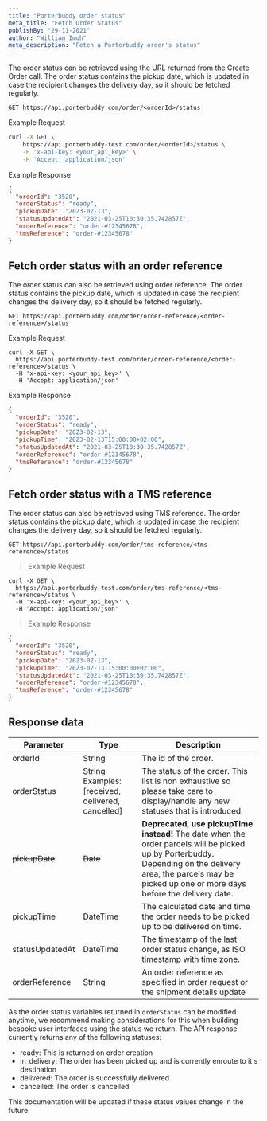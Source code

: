 ```yaml
---
title: "Porterbuddy order status"
meta_title: "Fetch Order Status"
publishBy: "29-11-2021"
author: "William Imoh"
meta_description: "Fetch a Porterbuddy order's status"
---
```


The order status can be retrieved using the URL returned from the Create Order call.
The order status contains the pickup date, which is updated in case the recipient changes the delivery day, so it should be fetched regularly.

```
GET https://api.porterbuddy.com/order/<orderId>/status
```

Example Request

```bash
curl -X GET \
    https://api.porterbuddy-test.com/order/<orderId>/status \
    -H 'x-api-key: <your_api_key>' \
    -H 'Accept: application/json'
```

Example Response

```json
{
  "orderId": "3520",
  "orderStatus": "ready",
  "pickupDate": "2023-02-13",
  "statusUpdatedAt": "2021-03-25T10:30:35.742857Z",
  "orderReference": "order-#12345678",
  "tmsReference": "order-#12345678"
}
```

## Fetch order status with an order reference

The order status can also be retrieved using order reference. The order status contains the pickup date, which is updated in case the recipient changes the delivery day, so it should be fetched regularly.

`GET https://api.porterbuddy.com/order/order-reference/<order-reference>/status`

Example Request

```shell
curl -X GET \
  https://api.porterbuddy-test.com/order/order-reference/<order-reference>/status \
  -H 'x-api-key: <your_api_key>' \
  -H 'Accept: application/json'
```

Example Response

```json
{
  "orderId": "3520",
  "orderStatus": "ready",
  "pickupDate": "2023-02-13",
  "pickupTime": "2023-02-13T15:00:00+02:00",
  "statusUpdatedAt": "2021-03-25T10:30:35.742857Z",
  "orderReference": "order-#12345678",
  "tmsReference": "order-#12345678"
}
```

## Fetch order status with a TMS reference

The order status can also be retrieved using TMS reference. The order status contains the pickup date, which is updated in case the recipient changes the delivery day, so it should be fetched regularly.

`GET https://api.porterbuddy.com/order/tms-reference/<tms-reference>/status`

> Example Request

```shell
curl -X GET \
  https://api.porterbuddy-test.com/order/tms-reference/<tms-reference>/status \
  -H 'x-api-key: <your_api_key>' \
  -H 'Accept: application/json'
```

> Example Response

```json
{
  "orderId": "3520",
  "orderStatus": "ready",
  "pickupDate": "2023-02-13",
  "pickupTime": "2023-02-13T15:00:00+02:00",
  "statusUpdatedAt": "2021-03-25T10:30:35.742857Z",
  "orderReference": "order-#12345678",
  "tmsReference": "order-#12345678"
}
```

## Response data

| Parameter       | Type                                              | Description                                                                                                                                                                                                       |
| --------------- | ------------------------------------------------- | ----------------------------------------------------------------------------------------------------------------------------------------------------------------------------------------------------------------- |
| orderId         | String                                            | The id of the order.                                                                                                                                                                                              |
| orderStatus     | String Examples: [received, delivered, cancelled] | The status of the order. This list is non exhaustive so please take care to display/handle any new statuses that is introduced.                                                                                   |
| ~~pickupDate~~  | ~~Date~~                                          | **Deprecated, use pickupTime instead!** The date when the order parcels will be picked up by Porterbuddy. Depending on the delivery area, the parcels may be picked up one or more days before the delivery date. |
| pickupTime      | DateTime                                          | The calculated date and time the order needs to be picked up to be delivered on time.                                                                                                                             |
| statusUpdatedAt | DateTime                                          | The timestamp of the last order status change, as ISO timestamp with time zone.                                                                                                                                   |
| orderReference  | String                                            | An order reference as specified in order request or the shipment details update                                                                                                                                   |

As the order status variables returned in `orderStatus` can be modified anytime, we recommend making considerations for this when building bespoke user interfaces using the status we return.
The API response currently returns any of the following statuses:

- ready: This is returned on order creation
- in_delivery: The order has been picked up and is currently enroute to it's destination
- delivered: The order is successfully delivered
- cancelled: The order is cancelled

This documentation will be updated if these status values change in the future.
